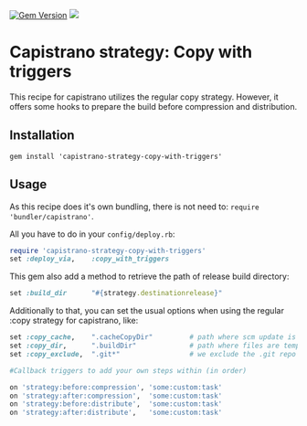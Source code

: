 [![Gem Version](https://badge.fury.io/rb/capistrano-strategy-copy-with-triggers.svg)](http://badge.fury.io/rb/capistrano-strategy-copy-with-triggers)
![](http://ruby-gem-downloads-badge.herokuapp.com/capistrano-strategy-copy-with-triggers?type=total)
# Capistrano strategy: Copy with triggers
This recipe for capistrano utilizes the regular copy strategy.
However, it offers some hooks to prepare the build before compression and distribution.


## Installation

```console
gem install 'capistrano-strategy-copy-with-triggers'
```

## Usage

As this recipe does it's own bundling, there is not need to: `require 'bundler/capistrano'`.

All you have to do in your `config/deploy.rb`:

```ruby
require 'capistrano-strategy-copy-with-triggers'
set :deploy_via,    :copy_with_triggers
```

This gem also add a method to retrieve the path of release build directory:

```ruby
set :build_dir      "#{strategy.destinationrelease}"
```

Additionally to that, you can set the usual options when using the regular :copy strategy for capistrano, like:

```ruby
set :copy_cache,    ".cacheCopyDir"         # path where scm update is cached to speed up deploy
set :copy_dir,      ".buildDir"             # path where files are temporarily put before sending them to the servers
set :copy_exclude,  ".git*"                 # we exclude the .git repo so that nobody is able to temper with the release

#Callback triggers to add your own steps within (in order)

on 'strategy:before:compression', 'some:custom:task'
on 'strategy:after:compression',  'some:custom:task'
on 'strategy:before:distribute',  'some:custom:task'
on 'strategy:after:distribute',   'some:custom:task'
```
